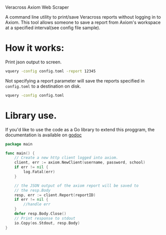 Veracross Axiom Web Scraper

A command line utility to print/save Veracross reports without logging in to Axiom. 
This tool allows someone to save a report from Axiom's workspace at a specified interval(see config file sample).

# How it works:
Print json output to screen. 
```bash
vquery -config config.toml -report 12345
```

Not specifying a report parameter will save the reports specified in `config.toml` to a destination on disk. 
```bash
vquery -config config.toml
```


# Library use.

If you'd like to use the code as a Go library to extend this proggram, the documentation is available on [godoc](https://godoc.org/github.com/groob/vquery/axiom)

```Go
package main

func main() {
    // Create a new http client logged into axiom.
	client, err := axiom.NewClient(username, password, school)
	if err != nil {
		log.Fatal(err)
	}

    // the JSON output of the axiom report will be saved to 
    // the resp.Body
    resp, err := client.Report(reportID)
    if err != nil {
        //handle err
    }
	defer resp.Body.Close()
    // Print response to stdout
    io.Copy(os.Stdout, resp.Body)
}
```

